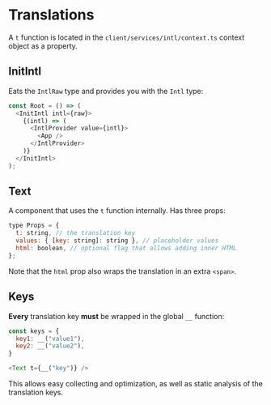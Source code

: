 # Translations

A `t` function is located in the `client/services/intl/context.ts` context object as a property.

## InitIntl

Eats the `IntlRaw` type and provides you with the `Intl` type:

```js
const Root = () => (
  <InitIntl intl={raw}>
    {(intl) => (
      <IntlProvider value={intl}>
        <App />
      </IntlProvider>
    )}
  </InitIntl>
);
```

## Text

A component that uses the `t` function internally. Has three props:

```js
type Props = {
  t: string, // the translation key
  values: { [key: string]: string }, // placeholder values
  html: boolean, // optional flag that allows adding inner HTML
};
```

Note that the `html` prop also wraps the translation in an extra `<span>`.

## Keys

**Every** translation key **must** be wrapped in the global `__` function:

```js
const keys = {
  key1: __("value1"),
  key2: __("value2"),
}

<Text t={__("key")} />
```

This allows easy collecting and optimization, as well as static analysis of the translation keys.
